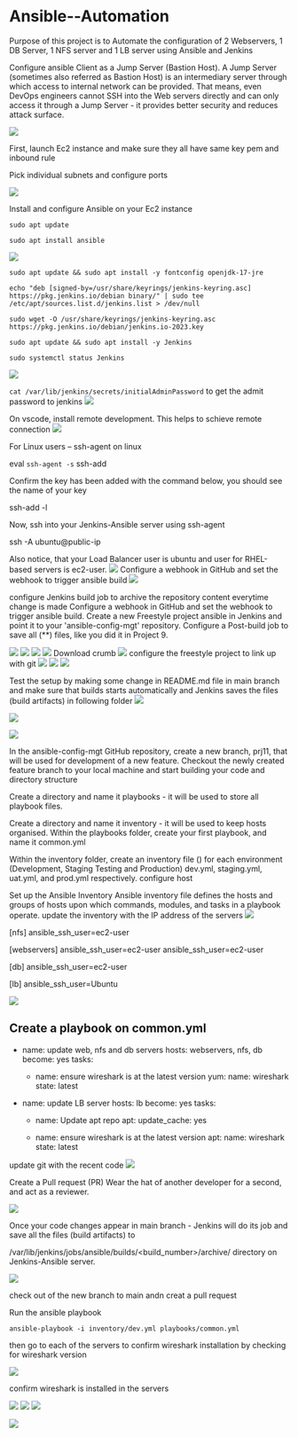 # Ansible--Automation
Purpose of this project is to Automate the configuration of 2 Webservers, 1 DB Server, 1 NFS server and 1 LB server using Ansible and Jenkins

Configure ansible Client as a Jump Server (Bastion Host). A Jump Server (sometimes also referred as Bastion Host) is an intermediary server through which access to internal network can be provided. That means, even DevOps engineers cannot SSH into the Web servers directly and can only access it through a Jump Server - it provides better security and reduces attack surface.

![](./img/0.png)

First, launch Ec2 instance and make sure they all have same key pem and inbound rule

Pick individual subnets and configure ports

![](./img/port%20con.png)

Install and configure Ansible on your Ec2 instance

`sudo apt update`

`sudo apt install ansible`

![](./img/1.png)

`sudo apt update && sudo apt install -y fontconfig openjdk-17-jre`

`echo "deb [signed-by=/usr/share/keyrings/jenkins-keyring.asc] https://pkg.jenkins.io/debian binary/" | sudo tee /etc/apt/sources.list.d/jenkins.list > /dev/null`

`sudo wget -O /usr/share/keyrings/jenkins-keyring.asc https://pkg.jenkins.io/debian/jenkins.io-2023.key`

`sudo apt update && sudo apt install -y Jenkins`

`sudo systemctl status Jenkins`

![](./img/2.png)

`cat /var/lib/jenkins/secrets/initialAdminPassword` 
to get the admit password to jenkins
![](./img/3.png)

On vscode, install remote development. This helps to schieve remote connection
![](./img/11.png)

For Linux users – ssh-agent on linux


eval `ssh-agent -s`
ssh-add <path-to-private-key>
   
Confirm the key has been added with the command below, you should see the name of your key

ssh-add -l

Now, ssh into your Jenkins-Ansible server using ssh-agent

ssh -A ubuntu@public-ip

Also notice, that your Load Balancer user is ubuntu and user for RHEL-based servers is ec2-user.
![](./img/12.png)
Configure a webhook in GitHub and set the webhook to trigger ansible build
![](./img/7.png)

configure Jenkins build job to archive the repository content everytime change is made
Configure a webhook in GitHub and set the webhook to trigger ansible build.
Create a new Freestyle project ansible in Jenkins and point it to your 'ansible-config-mgt' repository. 
Configure a Post-build job to save all (**) files, like you did it in Project 9.

![](./img/4.png)
![](./img/5.png)
![](./img/6.png)
![](./img/8a.png)
Download crumb
![](./img/8.png)
configure the freestyle project to link up with git
![](./img/8b.png)
![](./img/8c.png)
![](./img/8d.png)

Test the setup by making some change in README.md file in main branch and make sure that builds starts automatically and Jenkins saves the files (build artifacts) in following folder
![](./img/8f.png)

![](./img/.png)

![](./img/.png)

In the ansible-config-mgt GitHub repository, create a new branch,  prj11, that will be used for development of a new feature.
Checkout the newly created feature branch to your local machine and start building your code and directory structure

Create a directory and name it playbooks - it will be used to store all playbook files.

Create a directory and name it inventory - it will be used to keep  hosts organised.
Within the playbooks folder, create your first playbook, and name it common.yml

Within the inventory folder, create an inventory file () for each environment (Development, Staging Testing and Production) dev.yml, staging.yml, uat.yml, and prod.yml respectively.
configure host

Set up the Ansible Inventory
Ansible inventory file defines the hosts and groups of hosts upon which commands, modules, and tasks in a playbook operate. 
update the inventory with the IP address of the servers
![](./img/9a.png)

[nfs]
<NFS-Server-Private-IP-Address> ansible_ssh_user=ec2-user

[webservers]
<Web-Server1-Private-IP-Address> ansible_ssh_user=ec2-user
<Web-Server2-Private-IP-Address> ansible_ssh_user=ec2-user

[db]
<Database-Private-IP-Address> ansible_ssh_user=ec2-user 

[lb]
<Load-Balancer-Private-IP-Address> ansible_ssh_user=Ubuntu

![](./img/9b.png)

Create a playbook on common.yml
---
- name: update web, nfs and db servers
  hosts: webservers, nfs, db
  become: yes
  tasks:
    - name: ensure wireshark is at the latest version
      yum:
        name: wireshark
        state: latest
   

- name: update LB server
  hosts: lb
  become: yes
  tasks:
    - name: Update apt repo
      apt: 
        update_cache: yes

    - name: ensure wireshark is at the latest version
      apt:
        name: wireshark
        state: latest


update git with the recent code
![](./img/10.png)

Create a Pull request (PR)
Wear the hat of another developer for a second, and act as a reviewer.

![](./img/10b.png)

Once your code changes appear in main branch - Jenkins will do its job and save all the files (build artifacts) to

/var/lib/jenkins/jobs/ansible/builds/<build_number>/archive/ directory on Jenkins-Ansible server. 

![](./img/15.png)

check out of the new branch to main andn creat a pull request

Run the ansible playbook

`ansible-playbook -i inventory/dev.yml playbooks/common.yml`

then go to each of the servers to confirm wireshark installation by checking for wireshark version

![](./img/13.png)

confirm wireshark is installed in the servers

![](./img/14.png)
![](./img/14.1.png)
![](./img/14.2.png)

![](./img/end.png)